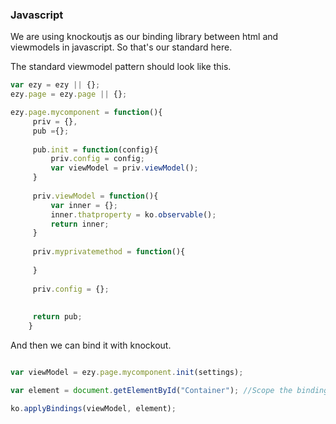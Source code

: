 ### Javascript

We are using knockoutjs as our binding library between html and viewmodels in javascript.
So that's our standard here.

The standard viewmodel pattern should look like this.

```javascript
var ezy = ezy || {};
ezy.page = ezy.page || {};

ezy.page.mycomponent = function(){
	 priv = {},
	 pub ={};
	 	 	 	 
	 pub.init = function(config){
		 priv.config = config;
		 var viewModel = priv.viewModel();
	 }
	 
	 priv.viewModel = function(){
		 var inner = {};
		 inner.thatproperty = ko.observable();
		 return inner;
	 }
	 
	 priv.myprivatemethod = function(){
		 
	 }
	 
	 priv.config = {};
	 
	 
	 return pub;
	}
```

And then we can bind it with knockout.

```javascript

var viewModel = ezy.page.mycomponent.init(settings);

var element = document.getElementById("Container"); //Scope the bindings to one container element

ko.applyBindings(viewModel, element);
```
